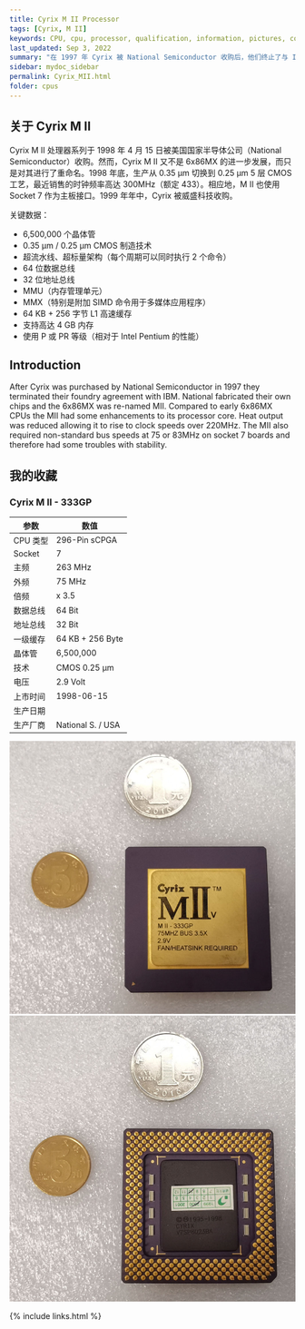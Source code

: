 ```yaml
---
title: Cyrix M II Processor
tags: [Cyrix, M II]
keywords: CPU, cpu, processor, qualification, information, pictures, core, frequency, chip packaging, packaging, cpu info, x86, collection, amd, cyrix, harris, ibm, idt, iit, intel, motorola, nec, sgs, sgs-thomson, siemens, ST, signetics, mhs, ti, texas instruments, ulsi, umc, weitek, zilog, 808x, 8085, 8088, 8086, 80188, 80186, 80286, 286, 80386, 386, i386, Am386, 386sx, 386dx, 486, i486, 586, 486sx, 486dx, overdrive, 487, pentium, 586, 5x86, 386dlc, 386slc, 486dx2, mmx, ppro, pentium-pro, pro, athlon, duron, z80, dirk oppelt, dirk, oppelt, engineering, sample, samples
last_updated: Sep 3, 2022
summary: "在 1997 年 Cyrix 被 National Semiconductor 收购后，他们终止了与 IBM 的代工协议。National 制造了自己的芯片，并将 6x86MX 重新命名为 M II。"
sidebar: mydoc_sidebar
permalink: Cyrix_MII.html
folder: cpus
---
```


## 关于 Cyrix M II

Cyrix M II 处理器系列于 1998 年 4 月 15 日被美国国家半导体公司（National Semiconductor）收购。然而，Cyrix M II 又不是 6x86MX 的进一步发展，而只是对其进行了重命名。1998 年底，生产从 0.35 µm 切换到 0.25 µm 5 层 CMOS 工艺，最近销售的时钟频率高达 300MHz（额定 433）。相应地，M II 也使用 Socket 7 作为主板接口。1999 年年中，Cyrix 被威盛科技收购。

关键数据：
 - 6,500,000 个晶体管
 - 0.35 µm / 0.25 µm CMOS 制造技术
 - 超流水线、超标量架构（每个周期可以同时执行 2 个命令）
 - 64 位数据总线
 - 32 位地址总线
 - MMU（内存管理单元）
 - MMX（特别是附加 SIMD 命令用于多媒体应用程序）
 - 64 KB + 256 字节 L1 高速缓存
 - 支持高达 4 GB 内存
 - 使用 P 或 PR 等级（相对于 Intel Pentium 的性能）

## Introduction

After Cyrix was purchased by National Semiconductor in 1997 they terminated their foundry agreement with IBM. National fabricated their own chips and the 6x86MX was re-named MII. Compared to early 6x86MX CPUs the MII had some enhancements to its processor core. Heat output was reduced allowing it to rise to clock speeds over 220MHz. The MII also required non-standard bus speeds at 75 or 83MHz on socket 7 boards and therefore had some troubles with stability.

## 我的收藏

### Cyrix M II - 333GP

| 参数 | 数值 |
| ------ | ------ |
| CPU 类型 | 296-Pin sCPGA |
| Socket | 7 |
| 主频 | 263 MHz |
| 外频 | 75 MHz |
| 倍频 | x 3.5 |
| 数据总线 | 64 Bit |
| 地址总线 | 32 Bit |
| 一级缓存 | 64 KB + 256 Byte |
| 晶体管 | 6,500,000 |
| 技术 | CMOS 0.25 µm |
| 电压 | 2.9 Volt |
| 上市时间 | 1998-06-15 |
| 生产日期 |  |
| 生产厂商 | National S. / USA |

![Cyrix M II - 333GP 正面](/images/cpus/Cyrix/Cyrix_MII-333GP_1.jpg)
![Cyrix M II - 333GP 反面](/images/cpus/Cyrix/Cyrix_MII-333GP_2.jpg)

{% include links.html %}
